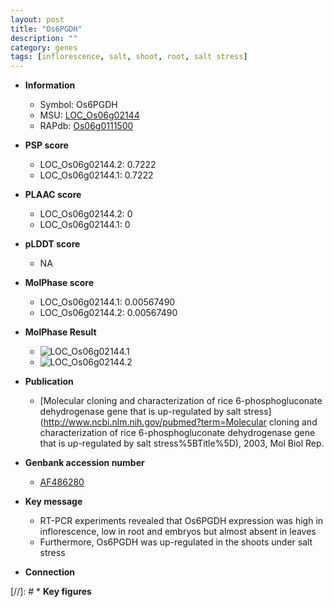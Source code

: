 ```yaml
---
layout: post
title: "Os6PGDH"
description: ""
category: genes
tags: [inflorescence, salt, shoot, root, salt stress]
---
```


* **Information**  
    + Symbol: Os6PGDH  
    + MSU: [LOC_Os06g02144](http://rice.plantbiology.msu.edu/cgi-bin/ORF_infopage.cgi?orf=LOC_Os06g02144)  
    + RAPdb: [Os06g0111500](http://rapdb.dna.affrc.go.jp/viewer/gbrowse_details/irgsp1?name=Os06g0111500)  

* **PSP score**  
    + LOC_Os06g02144.2: 0.7222 
    + LOC_Os06g02144.1: 0.7222 

* **PLAAC score**  
    + LOC_Os06g02144.2: 0 
    + LOC_Os06g02144.1: 0 

* **pLDDT score**
    + NA


* **MolPhase score**
    + LOC_Os06g02144.1: 0.00567490
    + LOC_Os06g02144.2: 0.00567490

* **MolPhase Result**
    + ![LOC_Os06g02144.1](https://304243504.github.io/Pictures/LOC_Os06g/LOC_Os06g02144.1.png)
    + ![LOC_Os06g02144.2](https://304243504.github.io/Pictures/LOC_Os06g/LOC_Os06g02144.2.png)

* **Publication**  
    + [Molecular cloning and characterization of rice 6-phosphogluconate dehydrogenase gene that is up-regulated by salt stress](http://www.ncbi.nlm.nih.gov/pubmed?term=Molecular cloning and characterization of rice 6-phosphogluconate dehydrogenase gene that is up-regulated by salt stress%5BTitle%5D), 2003, Mol Biol Rep.

* **Genbank accession number**  
    + [AF486280](http://www.ncbi.nlm.nih.gov/nuccore/AF486280)

* **Key message**  
    + RT-PCR experiments revealed that Os6PGDH expression was high in inflorescence, low in root and embryos but almost absent in leaves
    + Furthermore, Os6PGDH was up-regulated in the shoots under salt stress

* **Connection**  

[//]: # * **Key figures**  


